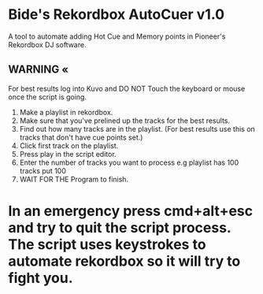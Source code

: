 # Bide's Rekordbox AutoCuer v1.0
A tool to automate adding Hot Cue and Memory points in Pioneer's Rekordbox DJ software. 


## WARNING «
For best results log into Kuvo and DO NOT Touch the keyboard or mouse once the script is going. 

1. Make a playlist in rekordbox.
2. Make sure that you've prelined up the tracks for the best results. 
3. Find out how many tracks are in the playlist. (For best results use this on tracks that don't have cue points set.)
4. Click first track on the playlist. 
5. Press play in the script editor.
6. Enter the number of tracks you want to process e.g playlist has 100 tracks put 100
7. WAIT FOR THE Program to finish. 

# In an emergency press cmd+alt+esc and try to quit the script process. The script uses keystrokes to automate rekordbox so it will try to fight you.
